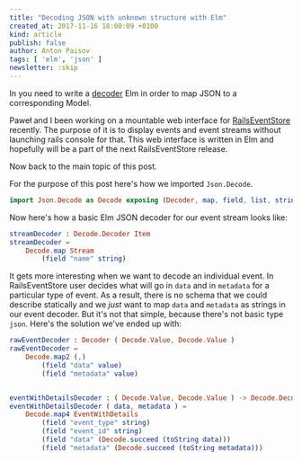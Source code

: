 ```yaml
---
title: "Decoding JSON with unknown structure with Elm"
created_at: 2017-11-16 18:00:09 +0100
kind: article
publish: false
author: Anton Paisov
tags: [ 'elm', 'json' ]
newsletter: :skip
---
```


In you need to write a [decoder](http://package.elm-lang.org/packages/elm-lang/core/5.1.1/Json-Decode) Elm in order to map JSON to a corresponding Model.

<!-- more -->

Paweł and I been working on a mountable web interface for [RailsEventStore](https://railseventstore.org) recently.
The purpose of it is to display events and event streams without launching rails console for that.
This web interface is written in Elm and hopefully will be a part of the next RailsEventStore release.

Now back to the main topic of this post.

For the purpose of this post here's how we imported `Json.Decode`.

```elm
import Json.Decode as Decode exposing (Decoder, map, field, list, string, at, value)
```

Now here's how a basic Elm JSON decoder for our event stream looks like:

```elm
streamDecoder : Decode.Decoder Item
streamDecoder =
    Decode.map Stream
        (field "name" string)
```

It gets more interesting when we want to decode an individual event.
In RailsEventStore user decides what will go in `data` and in `metadata` for a particular type of event.
As a result, there is no schema that we could describe statically and we _just_ want to map `data` and `metadata` as strings in our event decoder.
But it's not that simple, because there's not basic type `json`. Here's the solution we've ended up with:

```elm
rawEventDecoder : Decoder ( Decode.Value, Decode.Value )
rawEventDecoder =
    Decode.map2 (,)
        (field "data" value)
        (field "metadata" value)


eventWithDetailsDecoder : ( Decode.Value, Decode.Value ) -> Decode.Decoder EventWithDetails
eventWithDetailsDecoder ( data, metadata ) =
    Decode.map4 EventWithDetails
        (field "event_type" string)
        (field "event_id" string)
        (field "data" (Decode.succeed (toString data)))
        (field "metadata" (Decode.succeed (toString metadata)))

```
